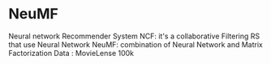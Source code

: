 # NeuMF
Neural network Recommender System
NCF: it's a collaborative Filtering RS that use Neural Network
NeuMF: combination of Neural Network and Matrix Factorization 
Data : MovieLense 100k
